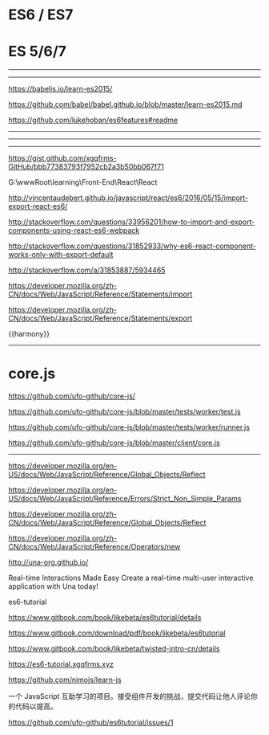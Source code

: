# ES6 / ES7  




# ES 5/6/7

*******************************************************************************
*******************************************************************************

https://babeljs.io/learn-es2015/


https://github.com/babel/babel.github.io/blob/master/learn-es2015.md

https://github.com/lukehoban/es6features#readme

*******************************************************************************
*******************************************************************************

*******************************************************************************

https://gist.github.com/xgqfrms-GitHub/bbb77383793f7952cb2a3b50bb067f71


G:\wwwRoot\learning\Front-End\React\React

http://vincentaudebert.github.io/javascript/react/es6/2016/05/15/import-export-react-es6/

http://stackoverflow.com/questions/33956201/how-to-import-and-export-components-using-react-es6-webpack

http://stackoverflow.com/questions/31852933/why-es6-react-component-works-only-with-export-default

http://stackoverflow.com/a/31853887/5934465

https://developer.mozilla.org/zh-CN/docs/Web/JavaScript/Reference/Statements/import

https://developer.mozilla.org/zh-CN/docs/Web/JavaScript/Reference/Statements/export

{{harmony}}




*******************************************************************************

# core.js

https://github.com/ufo-github/core-js/


https://github.com/ufo-github/core-js/blob/master/tests/worker/test.js

https://github.com/ufo-github/core-js/blob/master/tests/worker/runner.js



https://github.com/ufo-github/core-js/blob/master/client/core.js

*******************************************************************************







https://developer.mozilla.org/en-US/docs/Web/JavaScript/Reference/Global_Objects/Reflect

https://developer.mozilla.org/en-US/docs/Web/JavaScript/Reference/Errors/Strict_Non_Simple_Params


https://developer.mozilla.org/zh-CN/docs/Web/JavaScript/Reference/Global_Objects/Reflect






https://developer.mozilla.org/zh-CN/docs/Web/JavaScript/Reference/Operators/new





http://una-org.github.io/

Real-time Interactions Made Easy
Create a real-time multi-user interactive application with Una today!















es6-tutorial

https://www.gitbook.com/book/likebeta/es6tutorial/details


https://www.gitbook.com/download/pdf/book/likebeta/es6tutorial


https://www.gitbook.com/book/likebeta/twisted-intro-cn/details



https://es6-tutorial.xgqfrms.xyz

https://github.com/nimojs/learn-js


一个 JavaScript 互助学习的项目。接受组件开发的挑战，提交代码让他人评论你的代码以提高。


https://github.com/ufo-github/es6tutorial/issues/1




